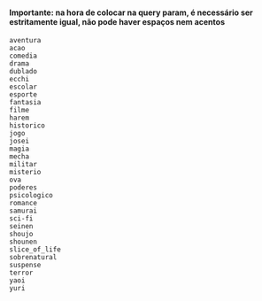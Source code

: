 #### Importante: na hora de colocar na query param, é necessário ser estritamente igual, não pode haver espaços nem acentos

```
aventura
acao
comedia
drama
dublado
ecchi
escolar
esporte
fantasia
filme
harem
historico
jogo
josei
magia
mecha
militar
misterio
ova
poderes
psicologico
romance
samurai
sci-fi
seinen
shoujo
shounen
slice_of_life
sobrenatural
suspense
terror
yaoi
yuri
```
